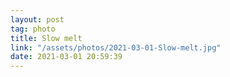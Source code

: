 ```yaml
---
layout: post
tag: photo
title: Slow melt
link: "/assets/photos/2021-03-01-Slow-melt.jpg"
date: 2021-03-01 20:59:39
---
```

